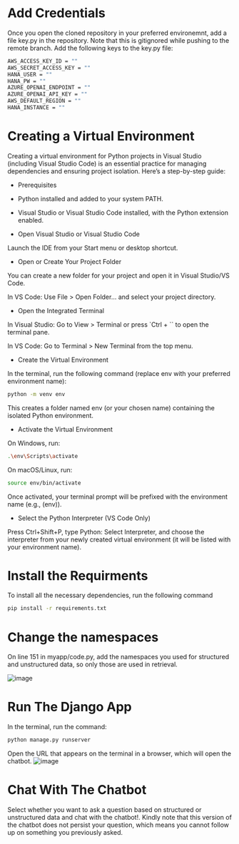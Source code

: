 # Add Credentials
Once you open the cloned repository in your preferred environemnt, add a file key.py in the repository. Note that this is gitignored while pushing to the remote branch. Add the following keys to the key.py file:

```bash
AWS_ACCESS_KEY_ID = ""
AWS_SECRET_ACCESS_KEY = ""
HANA_USER = ""
HANA_PW = ""
AZURE_OPENAI_ENDPOINT = ""
AZURE_OPENAI_API_KEY = ""
AWS_DEFAULT_REGION = ""
HANA_INSTANCE = ""
```

# Creating a Virtual Environment
Creating a virtual environment for Python projects in Visual Studio (including Visual Studio Code) is an essential practice for managing dependencies and ensuring project isolation. Here’s a step-by-step guide:

- Prerequisites
 - Python installed and added to your system PATH.
 - Visual Studio or Visual Studio Code installed, with the Python extension enabled.

- Open Visual Studio or Visual Studio Code

Launch the IDE from your Start menu or desktop shortcut.

- Open or Create Your Project Folder

You can create a new folder for your project and open it in Visual Studio/VS Code.

In VS Code: Use File > Open Folder... and select your project directory.

- Open the Integrated Terminal

In Visual Studio: Go to View > Terminal or press `Ctrl + `` to open the terminal pane.

In VS Code: Go to Terminal > New Terminal from the top menu.

- Create the Virtual Environment

In the terminal, run the following command (replace env with your preferred environment name):

```bash
python -m venv env
```
This creates a folder named env (or your chosen name) containing the isolated Python environment.

- Activate the Virtual Environment

On Windows, run:

```bash
.\env\Scripts\activate
```
On macOS/Linux, run:

```bash
source env/bin/activate
```
Once activated, your terminal prompt will be prefixed with the environment name (e.g., (env)).

- Select the Python Interpreter (VS Code Only)

Press Ctrl+Shift+P, type Python: Select Interpreter, and choose the interpreter from your newly created virtual environment (it will be listed with your environment name).

# Install the Requirments
To install all the necessary dependencies, run the following command

```bash
pip install -r requirements.txt
```

# Change the namespaces

On line 151 in myapp/code.py, add the namespaces you used for structured and unstructured data, so only those are used in retrieval.

![image](https://github.com/user-attachments/assets/00980fbd-612f-4a93-8f89-10d3fd251ceb)

# Run The Django App

In the terminal, run the command:

```bash
python manage.py runserver
```
Open the URL that appears on the terminal in a browser, which will open the chatbot.
![image](https://github.com/user-attachments/assets/91e0325d-3de6-4d2c-b0b4-bb96052d65d0)

# Chat With The Chatbot
Select whether you want to ask a question based on structured or unstructured data and chat with the chatbot!. Kindly note that this version of the chatbot does not persist your question, which means you cannot follow up on something you previously asked.

